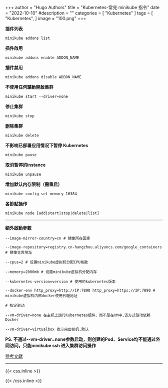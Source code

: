 +++
author = "Hugo Authors"
title = "Kubernetes-常見 minikube 指令"
date = "2022-10-10"
#description = ""
categories = [
    "Kubernetes"
]
tags = [
    "Kubernetes",
]
image = "100.png"
+++

**插件列表**

    minikube addons list

**插件啟用**

    minikube addons enable ADDON_NAME

**插件禁用**

    minikube addons disable ADDON_NAME
    
**不使用任何驅動開啟集群**

    minikube start --driver=none

**停止集群**

    minikube stop
    
**删除集群**

    minikube delete

**不影响已部署应用情况下暂停 Kubernetes**

    minikube pause
    
**取消暂停的instance**

    minikube unpause
    
**增加默认内存限制（需重启）**

    minikube config set memory 16384
    
**各節點操作**

    minikube node [add|start|stop|delete|list]
    
---------------------------------------------------------------------

**額外啟動參數**

    --image-mirror-country=cn # 镜像所在国家
    
    --image-repository=registry.cn-hangzhou.aliyuncs.com/google_containers # 镜像仓库地址
    
    --cpus=2 # 设置minikube虚拟机分配CPU核数
    
    --memory=2000mb # 设置minikube虚拟机分配内存
    
    --kubernetes-version=version # 使用的kubernetes版本
    
    --docker-env http_proxy=http://IP:7890 http_proxy=https://IP:7890 # minikube虚拟机内部docker使用代理地址
    
    # 指定驱动
    
    --vm-driver=none 在主机上运行Kubernetes组件，而不是在VM中,该方式驱动依赖Docker
    
    --vm-driver=virtualbox 表示用虚拟机,默认
    
**PS. 不通过--vm-driver=none参数启动，则创建的Pod、Service均不能通过外网访问，只能minikube ssh 进入集群访问操作**

[參考文獻](https://juejin.cn/post/7081256561280024606)


***

{{< css.inline >}}
<style>
.emojify {
	font-family: Apple Color Emoji, Segoe UI Emoji, NotoColorEmoji, Segoe UI Symbol, Android Emoji, EmojiSymbols;
	font-size: 2rem;
	vertical-align: middle;
}
@media screen and (max-width:650px) {
  .nowrap {
    display: block;
    margin: 25px 0;
  }
}
</style>
{{< /css.inline >}}
